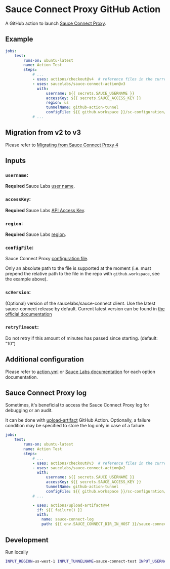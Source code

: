 # Sauce Connect Proxy GitHub Action

A GitHub action to launch [Sauce Connect Proxy](https://docs.saucelabs.com/secure-connections/sauce-connect).

## Example

```yaml
jobs:
    test:
        runs-on: ubuntu-latest
        name: Action Test
        steps:
            # ...
            - uses: actions/checkout@v4  # reference files in the current repository
            - uses: saucelabs/sauce-connect-action@v3
              with:
                  username: ${{ secrets.SAUCE_USERNAME }}
                  accessKey: ${{ secrets.SAUCE_ACCESS_KEY }}
                  region: us
                  tunnelName: github-action-tunnel
                  configFile: ${{ github.workspace }}/sc-configuration/config.yaml
            # ...
```

## Migration from v2 to v3

Please refer to [Migrating from Sauce Connect Proxy 4](https://docs.saucelabs.com/secure-connections/sauce-connect-5/migrating/)

## Inputs

### `username`:

**Required** Sauce Labs [user name](https://docs.saucelabs.com/dev/cli/sauce-connect-5/run/#username).

### `accessKey`:

**Required** Sauce Labs [API Access Key](https://docs.saucelabs.com/dev/cli/sauce-connect-5/run/#access-key).

### `region`:

**Required** Sauce Labs [region](https://github.com/saucelabs/node-saucelabs?tab=readme-ov-file#region).

### `configFile`:

Sauce Connect Proxy [configuration file](https://docs.saucelabs.com/secure-connections/sauce-connect-5/operation/configuration/).

Only an absolute path to the file is supported at the moment (i.e. must prepend the relative path to the file in the repo with `github.workspace`, see the example above).

### `scVersion`:

(Optional) version of the saucelabs/sauce-connect client. Use the latest sauce-connect release by default. Current latest version can be found in [the official documentation](https://docs.saucelabs.com/secure-connections/sauce-connect-5/installation/)

### `retryTimeout`:

Do not retry if this amount of minutes has passed since starting. (default: "10")

## Additional configuration

Please refer to [action.yml](action.yml) or [Sauce Labs documentation](https://docs.saucelabs.com/dev/cli/sauce-connect-5/run/) for each option documentation.


## Sauce Connect Proxy log

Sometimes, it's beneficial to access the Sauce Connect Proxy log for debugging or an audit.

It can be done with [upload-artifact](https://github.com/actions/upload-artifact) GitHub Action.
Optionally, a failure condition may be specified to store the log only in case of a failure.

```yaml
jobs:
    test:
        runs-on: ubuntu-latest
        name: Action Test
        steps:
            # ...
            - uses: actions/checkout@v3  # reference files in the current repository
            - uses: saucelabs/sauce-connect-action@v2
              with:
                  username: ${{ secrets.SAUCE_USERNAME }}
                  accessKey: ${{ secrets.SAUCE_ACCESS_KEY }}
                  tunnelName: github-action-tunnel
                  configFile: ${{ github.workspace }}/sc-configuration/config.yaml
            # ...

            - uses: actions/upload-artifact@v4
              if: ${{ failure() }}
              with:
                name: sauce-connect-log
                path: ${{ env.SAUCE_CONNECT_DIR_IN_HOST }}/sauce-connect.log
```


## Development

Run locally
```bash
INPUT_REGION=us-west-1 INPUT_TUNNELNAME=sauce-connect-test INPUT_USERNAME=username INPUT_ACCESSKEY=accesskey node ./dist/main/index.js
```
